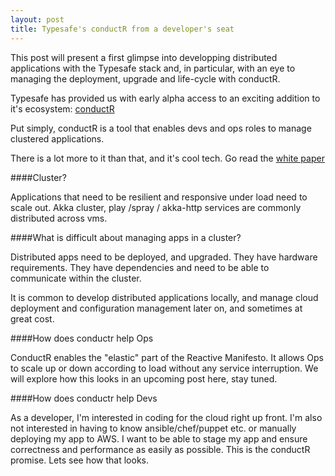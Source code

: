```yaml
---
layout: post
title: Typesafe's conductR from a developer's seat
---
```


This post will present a first glimpse into developping distributed applications with the Typesafe stack and, in particular, with an eye to managing the deployment, upgrade and life-cycle with conductR.

Typesafe has provided us with early alpha access to an exciting addition to it's ecosystem: [conductR](http://typesafe.com/products/conductr)

Put simply, conductR is a tool that enables devs and ops roles to manage clustered applications.

There is a lot more to it than that, and it's cool tech. Go read the [white paper](http://info.typesafe.com/COLL-20XX-ConductR-WP_LP.html?lst=WS&lsd=COLL-20XX-ConductR-WP&_ga=1.64711343.1443869017.1408561680)

####Cluster?

Applications that need to be resilient and responsive under load need to scale out. Akka cluster, play /spray / akka-http services are commonly distributed across vms.

####What is difficult about managing apps in a cluster?

Distributed apps need to be deployed, and upgraded. They have hardware requirements. They have dependencies and need to be able to communicate within the cluster.

It is common to develop distributed applications locally, and manage cloud deployment and configuration management later on, and sometimes at great cost. 


####How does conductr help Ops

ConductR enables the "elastic" part of the Reactive Manifesto. It allows Ops to scale up or down according to load without any service interruption. We will explore how this looks in an upcoming post here, stay tuned. 


####How does conductr help Devs

As a developer, I'm interested in coding for the cloud right up front. I'm also not interested in having to know ansible/chef/puppet etc. or manually deploying my app to AWS. I want to be able to stage my app and ensure correctness and performance as easily as possible. This is the conductR promise. Lets see how that looks.






